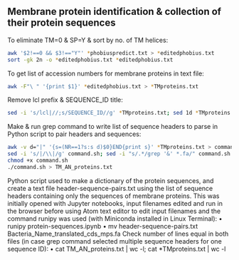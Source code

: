 ## Membrane protein identification & collection of their protein sequences
To eliminate TM=0 & SP=Y & sort by no. of TM helices:
```bash
awk '$2!==0 && $3!=="Y"' *phobiuspredict.txt > *editedphobius.txt
sort -gk 2n -o *editedphobius.txt *editedphobius.txt
```
To get list of accession numbers for membrane proteins in text file:
```bash
awk -F"\ " '{print $1}' *editedphobius.txt > *TMproteins.txt
```
Remove lcl prefix & SEQUENCE_ID title:
```bash
sed -i 's/lcl|//;s/SEQUENCE_ID//g' *TMproteins.txt; sed 1d *TMproteins.txt
```
Make & run grep command to write list of sequence headers to parse in Python script to pair headers and sequences:
```bash
awk -v d="|" '{s=(NR==1?s:s d)$0}END{print s}' *TMproteins.txt > command.sh
sed -i 's/|/\\|/g' command.sh; sed -i "s/.*/grep '&' *.fa/" command.sh
chmod +x command.sh
./command.sh > TM_AN_proteins.txt
```
Python script used to make a dictionary of the protein sequences, and create a text file header-sequence-pairs.txt using the list of sequence headers containing only the sequences of membrane proteins.
This was initially opened with Jupyter notebooks, input filenames edited and run in the browser before using Atom text editor to edit input filenames and the command runipy was used (with Miniconda installed in Linux Terminal):
•	runipy protein-sequences.ipynb
•	mv header-sequence-pairs.txt Bacteria_Name_translated_cds_mps.fa
Check number of lines equal in both files (in case grep command selected multiple sequence headers for one sequence ID):
•	cat TM_AN_proteins.txt | wc -l; cat *TMproteins.txt | wc -l
